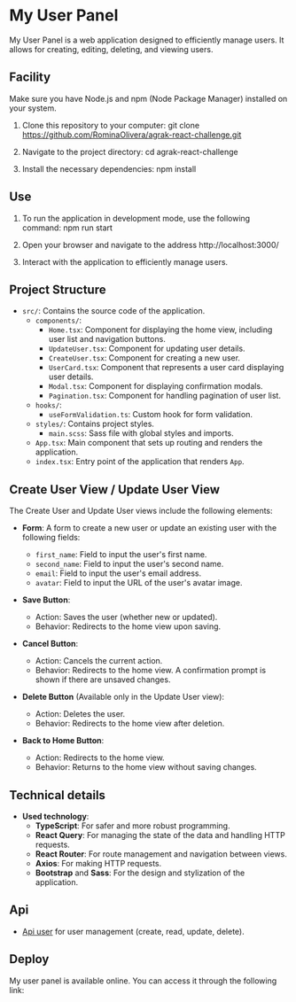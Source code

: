 # My User Panel

My User Panel is a web application designed to efficiently manage users. It allows for creating, editing, deleting, and viewing users.


## Facility

Make sure you have Node.js and npm (Node Package Manager) installed on your system.

1. Clone this repository to your computer:
   git clone https://github.com/RominaOlivera/agrak-react-challenge.git

2. Navigate to the project directory:
   cd agrak-react-challenge

3. Install the necessary dependencies:
   npm install

## Use

1. To run the application in development mode, use the following command:
   npm run start

2. Open your browser and navigate to the address http://localhost:3000/

3. Interact with the application to efficiently manage users.

## Project Structure

- `src/`: Contains the source code of the application.
  - `components/`: 
    - `Home.tsx`: Component for displaying the home view, including user list and navigation buttons.
    - `UpdateUser.tsx`: Component for updating user details.
    - `CreateUser.tsx`: Component for creating a new user.
    - `UserCard.tsx`: Component that represents a user card displaying user details.
    - `Modal.tsx`: Component for displaying confirmation modals.
    - `Pagination.tsx`: Component for handling pagination of user list.
  - `hooks/`: 
    - `useFormValidation.ts`: Custom hook for form validation.
  - `styles/`: Contains project styles.
    - `main.scss`: Sass file with global styles and imports.
  - `App.tsx`: Main component that sets up routing and renders the application.
  - `index.tsx`: Entry point of the application that renders `App`.

## Create User View / Update User View

The Create User and Update User views include the following elements:

- **Form**: A form to create a new user or update an existing user with the following fields:
  - `first_name`: Field to input the user's first name.
  - `second_name`: Field to input the user's second name.
  - `email`: Field to input the user's email address.
  - `avatar`: Field to input the URL of the user's avatar image.

- **Save Button**: 
  - Action: Saves the user (whether new or updated).
  - Behavior: Redirects to the home view upon saving.

- **Cancel Button**: 
  - Action: Cancels the current action.
  - Behavior: Redirects to the home view. A confirmation prompt is shown if there are unsaved changes.

- **Delete Button** (Available only in the Update User view):
  - Action: Deletes the user.
  - Behavior: Redirects to the home view after deletion.

- **Back to Home Button**:
  - Action: Redirects to the home view.
  - Behavior: Returns to the home view without saving changes.

## Technical details

- **Used technology**:
  - **TypeScript**: For safer and more robust programming.
  - **React Query**: For managing the state of the data and handling HTTP requests.
  - **React Router**: For route management and navigation between views.
  - **Axios**: For making HTTP requests.
  - **Bootstrap** and **Sass**: For the design and stylization of the application.


## Api

  - [Api user](https://635017b9df22c2af7b630c3e.mockapi.io/api/v1/users) for user management (create, read, update, delete).



## Deploy
My user panel is available online. You can access it through the following link: 


